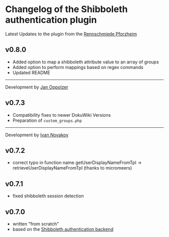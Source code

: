 # Changelog of the Shibboleth authentication plugin

Latest Updates to the plugin from the [Rennschmiede Pforzheim](https://github.com/RennschmiedePforzheim)

## v0.8.0

* Added option to map a shibboleth attribute value to an array of groups
* Added option to perform mappings based on regex commands
* Updated README

---

Development by [Jan Oppolzer](https://github.com/JanOppolzer/dokuwiki-shibboleth-auth)

## v0.7.3

* Compatibility fixes to newer DokuWiki Versions
* Preparation of `custom_groups.php`

---

Development by [Ivan Novakov](https://github.com/ivan-novakov/dokuwiki-shibboleth-auth)

## v0.7.2

* correct typo in function name getUserDisplayNameFromTpl -> retrieveUserDisplayNameFromTpl (thanks to micromeers)


## v0.7.1

* fixed shibboleth session detection


## v0.7.0

* written "from scratch"
* based on the [Shibboleth authentication backend](https://github.com/ivan-novakov/dokushib)

